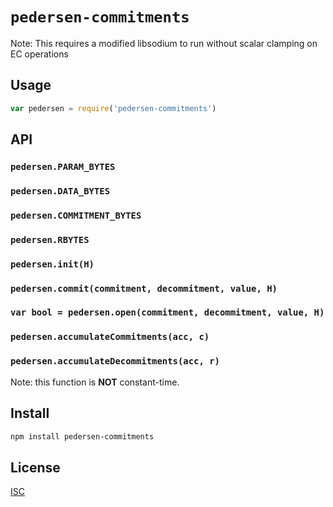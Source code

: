 # `pedersen-commitments`

>

Note: This requires a modified libsodium to run without scalar clamping on EC
operations

## Usage

```js
var pedersen = require('pedersen-commitments')

```

## API

### `pedersen.PARAM_BYTES`

### `pedersen.DATA_BYTES`

### `pedersen.COMMITMENT_BYTES`

### `pedersen.RBYTES`

### `pedersen.init(H)`

### `pedersen.commit(commitment, decommitment, value, H)`

### `var bool = pedersen.open(commitment, decommitment, value, H)`

### `pedersen.accumulateCommitments(acc, c)`

### `pedersen.accumulateDecommitments(acc, r)`
Note: this function is **NOT** constant-time.

## Install

```sh
npm install pedersen-commitments
```

## License

[ISC](LICENSE)
